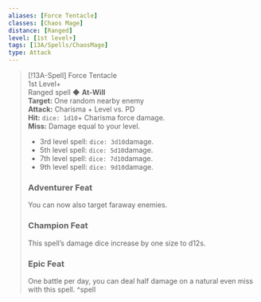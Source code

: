 ```yaml
---
aliases: [Force Tentacle]
classes: [Chaos Mage]
distance: [Ranged]
level: [1st level+]
tags: [13A/Spells/ChaosMage]
type: Attack
---
```


> [!13A-Spell] Force Tentacle  
> 1st Level+  
> Ranged spell ◆ **At-Will**  
> **Target:** One random nearby enemy  
> **Attack:** Charisma + Level vs. PD  
> **Hit:** `dice: 1d10`+ Charisma force damage.  
> **Miss:** Damage equal to your level.  
> 
> - 3rd level spell: `dice: 3d10`damage.  
> - 5th level spell: `dice: 5d10`damage.  
> - 7th level spell: `dice: 7d10`damage.  
> - 9th level spell: `dice: 9d10`damage.
> 
> ### Adventurer Feat
> 
> You can now also target faraway enemies.
> 
> ### Champion Feat
> 
> This spell’s damage dice increase by one size to d12s.
> 
> ### Epic Feat
> 
> One battle per day, you can deal half damage on a natural even miss with this spell.
^spell
